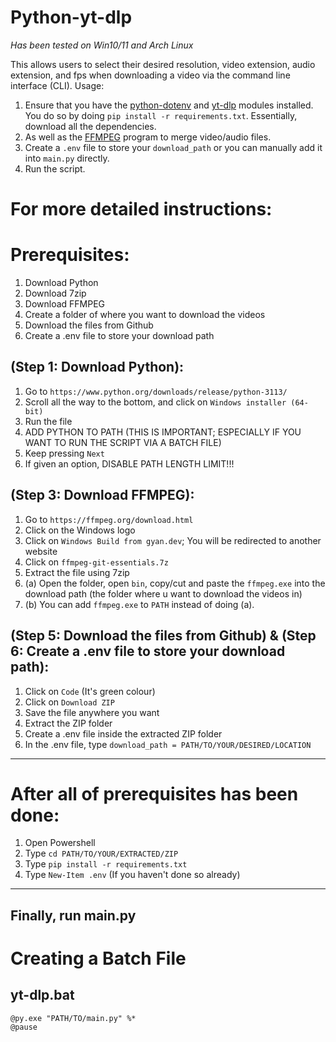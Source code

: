 # Python-yt-dlp
*Has been tested on Win10/11 and Arch Linux*

This allows users to select their desired resolution, video extension, audio extension, and fps when downloading a video via the command line interface (CLI). 
Usage:
  1. Ensure that you have the [python-dotenv](https://pypi.org/project/python-dotenv/) and [yt-dlp](https://github.com/yt-dlp/yt-dlp#installation) modules installed. You do so by doing `pip install -r requirements.txt`. Essentially, download all the dependencies.
  2. As well as the [FFMPEG](https://ffmpeg.org/download.html) program to merge video/audio files.
  3. Create a `.env` file to store your `download_path` or you can manually add it into `main.py` directly.
  4. Run the script.

# For more detailed instructions:
# Prerequisites:
1. Download Python
2. Download 7zip
3. Download FFMPEG
4. Create a folder of where you want to download the videos
5. Download the files from Github
6. Create a .env file to store your download path

## (Step 1: Download Python):
1. Go to `https://www.python.org/downloads/release/python-3113/`
2. Scroll all the way to the bottom, and click on `Windows installer (64-bit)`
3. Run the file
4. ADD PYTHON TO PATH (THIS IS IMPORTANT; ESPECIALLY IF YOU WANT TO RUN THE SCRIPT VIA A BATCH FILE)
5. Keep pressing `Next`
6. If given an option, DISABLE PATH LENGTH LIMIT!!! 

## (Step 3: Download FFMPEG):
1. Go to `https://ffmpeg.org/download.html`
2. Click on the Windows logo
3. Click on `Windows Build from gyan.dev`; You will be redirected to another website
4. Click on `ffmpeg-git-essentials.7z`
5. Extract the file using 7zip
6. (a) Open the folder, open `bin`, copy/cut and paste the `ffmpeg.exe` into the download path (the folder where u want to download the videos in)
6. (b) You can add `ffmpeg.exe` to `PATH` instead of doing (a).

## (Step 5: Download the files from Github) & (Step 6: Create a .env file to store your download path):
1. Click on `Code` (It's green colour)
2. Click on `Download ZIP`
3. Save the file anywhere you want
4. Extract the ZIP folder
5. Create a .env file inside the extracted ZIP folder
6. In the .env file, type `download_path = PATH/TO/YOUR/DESIRED/LOCATION`

-----------------------------------------
# After all of prerequisites has been done:
1. Open Powershell
2. Type `cd PATH/TO/YOUR/EXTRACTED/ZIP`
3. Type `pip install -r requirements.txt`
4. Type `New-Item .env` (If you haven't done so already)

-----------------------------------------
## Finally, run main.py

# Creating a Batch File
## yt-dlp.bat
```
@py.exe "PATH/TO/main.py" %*
@pause
```
